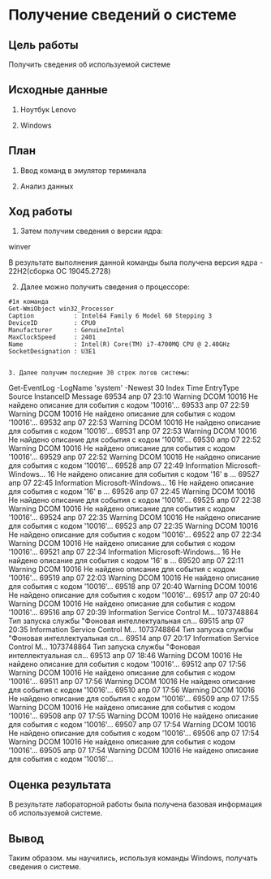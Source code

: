 # Получение сведений о системе

## Цель работы

Получить сведения об используемой системе

## Исходные данные

1. Ноутбук Lenovo

2. Windows



## План

1. Ввод команд в эмулятор терминала

2. Анализ данных

## Ход работы


1. Затем получим сведения о версии ядра:

winver


В результате выполнения данной команды была получена версия ядра - 22H2(сборка ОС 19045.2728)

2. Далее можно получить сведения о процессоре:

```
#1я команда
Get-WmiObject win32_Processor
Caption           : Intel64 Family 6 Model 60 Stepping 3
DeviceID          : CPU0
Manufacturer      : GenuineIntel
MaxClockSpeed     : 2401
Name              : Intel(R) Core(TM) i7-4700MQ CPU @ 2.40GHz
SocketDesignation : U3E1


3. Далее получим последние 30 строк логов системы:

```
Get-EventLog -LogName 'system' -Newest 30
   Index Time          EntryType   Source                 InstanceID Message
   69534 апр 07 23:10  Warning     DCOM                        10016 Не найдено описание для события с кодом '10016'...
   69533 апр 07 22:59  Warning     DCOM                        10016 Не найдено описание для события с кодом '10016'...
   69532 апр 07 22:53  Warning     DCOM                        10016 Не найдено описание для события с кодом '10016'...
   69531 апр 07 22:53  Warning     DCOM                        10016 Не найдено описание для события с кодом '10016'...
   69530 апр 07 22:52  Warning     DCOM                        10016 Не найдено описание для события с кодом '10016'...
   69529 апр 07 22:52  Warning     DCOM                        10016 Не найдено описание для события с кодом '10016'...
   69528 апр 07 22:49  Information Microsoft-Windows...           16 Не найдено описание для события с кодом '16' в ...
   69527 апр 07 22:45  Information Microsoft-Windows...           16 Не найдено описание для события с кодом '16' в ...
   69526 апр 07 22:45  Warning     DCOM                        10016 Не найдено описание для события с кодом '10016'...
   69525 апр 07 22:38  Warning     DCOM                        10016 Не найдено описание для события с кодом '10016'...
   69524 апр 07 22:35  Warning     DCOM                        10016 Не найдено описание для события с кодом '10016'...
   69523 апр 07 22:35  Warning     DCOM                        10016 Не найдено описание для события с кодом '10016'...
   69522 апр 07 22:34  Warning     DCOM                        10016 Не найдено описание для события с кодом '10016'...
   69521 апр 07 22:34  Information Microsoft-Windows...           16 Не найдено описание для события с кодом '16' в ...
   69520 апр 07 22:11  Warning     DCOM                        10016 Не найдено описание для события с кодом '10016'...
   69519 апр 07 22:03  Warning     DCOM                        10016 Не найдено описание для события с кодом '10016'...
   69518 апр 07 20:40  Warning     DCOM                        10016 Не найдено описание для события с кодом '10016'...
   69517 апр 07 20:40  Warning     DCOM                        10016 Не найдено описание для события с кодом '10016'...
   69516 апр 07 20:39  Information Service Control M...   1073748864 Тип запуска службы "Фоновая интеллектуальная сл...
   69515 апр 07 20:35  Information Service Control M...   1073748864 Тип запуска службы "Фоновая интеллектуальная сл...
   69514 апр 07 20:17  Information Service Control M...   1073748864 Тип запуска службы "Фоновая интеллектуальная сл...
   69513 апр 07 18:46  Warning     DCOM                        10016 Не найдено описание для события с кодом '10016'...
   69512 апр 07 17:56  Warning     DCOM                        10016 Не найдено описание для события с кодом '10016'...
   69511 апр 07 17:56  Warning     DCOM                        10016 Не найдено описание для события с кодом '10016'...
   69510 апр 07 17:56  Warning     DCOM                        10016 Не найдено описание для события с кодом '10016'...
   69509 апр 07 17:55  Warning     DCOM                        10016 Не найдено описание для события с кодом '10016'...
   69508 апр 07 17:55  Warning     DCOM                        10016 Не найдено описание для события с кодом '10016'...
   69507 апр 07 17:54  Warning     DCOM                        10016 Не найдено описание для события с кодом '10016'...
   69506 апр 07 17:54  Warning     DCOM                        10016 Не найдено описание для события с кодом '10016'...
   69505 апр 07 17:54  Warning     DCOM                        10016 Не найдено описание для события с кодом '10016'...


## Оценка результата

В результате лабораторной работы была получена базовая информация об используемой системе.

## Вывод

Таким образом. мы научились, используя команды Windows, получать сведения о системе.




